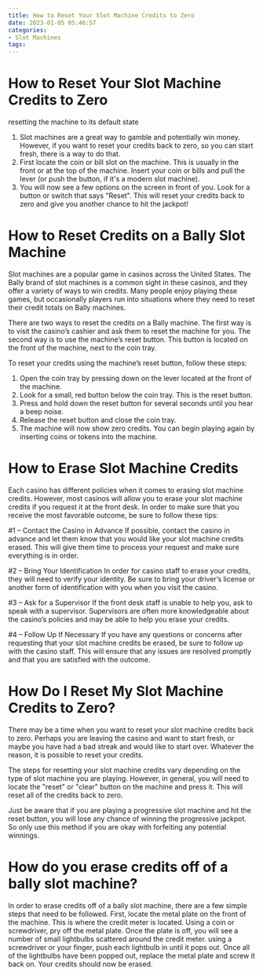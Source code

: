 ```yaml
---
title: How to Reset Your Slot Machine Credits to Zero 
date: 2023-01-05 05:46:57
categories:
- Slot Machines
tags:
---
```



#  How to Reset Your Slot Machine Credits to Zero 

 resetting the machine to its default state

1. Slot machines are a great way to gamble and potentially win money. However, if you want to reset your credits back to zero, so you can start fresh, there is a way to do that. 
2. First locate the coin or bill slot on the machine. This is usually in the front or at the top of the machine. Insert your coin or bills and pull the lever (or push the button, if it's a modern slot machine). 
3. You will now see a few options on the screen in front of you. Look for a button or switch that says "Reset". This will reset your credits back to zero and give you another chance to hit the jackpot!

#  How to Reset Credits on a Bally Slot Machine 

Slot machines are a popular game in casinos across the United States. The Bally brand of slot machines is a common sight in these casinos, and they offer a variety of ways to win credits. Many people enjoy playing these games, but occasionally players run into situations where they need to reset their credit totals on Bally machines.

There are two ways to reset the credits on a Bally machine. The first way is to visit the casino’s cashier and ask them to reset the machine for you. The second way is to use the machine’s reset button. This button is located on the front of the machine, next to the coin tray.

To reset your credits using the machine’s reset button, follow these steps:

1) Open the coin tray by pressing down on the lever located at the front of the machine.
2) Look for a small, red button below the coin tray. This is the reset button.
3) Press and hold down the reset button for several seconds until you hear a beep noise.
4) Release the reset button and close the coin tray.
5) The machine will now show zero credits. You can begin playing again by inserting coins or tokens into the machine.

#  How to Erase Slot Machine Credits 
Each casino has different policies when it comes to erasing slot machine credits. However, most casinos will allow you to erase your slot machine credits if you request it at the front desk. In order to make sure that you receive the most favorable outcome, be sure to follow these tips:

#1 – Contact the Casino in Advance
If possible, contact the casino in advance and let them know that you would like your slot machine credits erased. This will give them time to process your request and make sure everything is in order.

#2 – Bring Your Identification
In order for casino staff to erase your credits, they will need to verify your identity. Be sure to bring your driver’s license or another form of identification with you when you visit the casino.

#3 – Ask for a Supervisor
If the front desk staff is unable to help you, ask to speak with a supervisor. Supervisors are often more knowledgeable about the casino’s policies and may be able to help you erase your credits.

#4 – Follow Up If Necessary
If you have any questions or concerns after requesting that your slot machine credits be erased, be sure to follow up with the casino staff. This will ensure that any issues are resolved promptly and that you are satisfied with the outcome.

#  How Do I Reset My Slot Machine Credits to Zero? 

There may be a time when you want to reset your slot machine credits back to zero. Perhaps you are leaving the casino and want to start fresh, or maybe you have had a bad streak and would like to start over. Whatever the reason, it is possible to reset your credits.

The steps for resetting your slot machine credits vary depending on the type of slot machine you are playing. However, in general, you will need to locate the "reset" or "clear" button on the machine and press it. This will reset all of the credits back to zero.

Just be aware that if you are playing a progressive slot machine and hit the reset button, you will lose any chance of winning the progressive jackpot. So only use this method if you are okay with forfeiting any potential winnings.

#  How do you erase credits off of a bally slot machine?
In order to erase credits off of a bally slot machine, there are a few simple steps that need to be followed. First, locate the metal plate on the front of the machine. This is where the credit meter is located. Using a coin or screwdriver, pry off the metal plate. Once the plate is off, you will see a number of small lightbulbs scattered around the credit meter. using a screwdriver or your finger, push each lightbulb in until it pops out. Once all of the lightbulbs have been popped out, replace the metal plate and screw it back on. Your credits should now be erased.